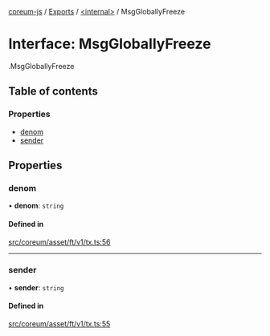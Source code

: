 [coreum-js](../README.md) / [Exports](../modules.md) / [<internal\>](../modules/internal_.md) / MsgGloballyFreeze

# Interface: MsgGloballyFreeze

[<internal>](../modules/internal_.md).MsgGloballyFreeze

## Table of contents

### Properties

- [denom](internal_.MsgGloballyFreeze-1.md#denom)
- [sender](internal_.MsgGloballyFreeze-1.md#sender)

## Properties

### denom

• **denom**: `string`

#### Defined in

[src/coreum/asset/ft/v1/tx.ts:56](https://github.com/PulsaraIO/coreum-js/blob/63824e3/src/coreum/asset/ft/v1/tx.ts#L56)

___

### sender

• **sender**: `string`

#### Defined in

[src/coreum/asset/ft/v1/tx.ts:55](https://github.com/PulsaraIO/coreum-js/blob/63824e3/src/coreum/asset/ft/v1/tx.ts#L55)
